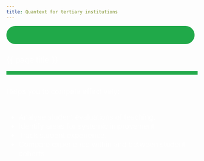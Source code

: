 ```yaml
---
title: Quantext for tertiary institutions
---
```

<div class="main-theme-fill-menu index_box">
    <div class="pt-0 pb-0" style="background: url('/static/img/institution.jpg');color:white;position: relative;opacity: 1;background-size: cover;background-position: top right;">
        <div class="col-md-6 pl-5 pr-5 pb-5 mt-0 mb-5 pt-5" style="z-index: 4;">
            <div class="centerFlex">
                <div style="background:#20a949;padding: 1.5rem .8rem;border-radius: 10rem;margin-right: .5rem;margin-bottom: .5rem;">
                    <div class="inner-icon quantext-user" style="margin-bottom: -1rem;font-size: 2rem;margin-top: -.5rem;"></div>
                </div>
                <h2 style="font-weight:300">{{ page.title }}</h2>
            </div>
            <div style="border-bottom:10px solid #20a949;margin-bottom:2rem"></div>
            <div style="font-size: 1.2rem;font-weight: 300;">
                Helps you to compete effectively:
                <br><br>
                <ul>
                    <li>Analyse student evaluations of teaching.</li>
                    <li>Identify areas for systemic improvement.</li>
                    <li>Track student experience.</li>
                    <li>Compare experience within and between student cohorts.</li>
                </ul>
            </div>
        </div>
        <div class="col-md-6" style="background: #0a3718;position: absolute;top: 0;bottom: 0;left: 0;opacity: .95;z-index: 0;"></div>
    </div>
</div>
